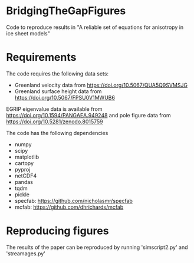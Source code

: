 # BridgingTheGapFigures
Code to reproduce results in "A reliable set of equations for anisotropy in ice sheet models"

# Requirements

The code requires the following data sets:

- Greenland velocity data from https://doi.org/10.5067/QUA5Q9SVMSJG
- Greenland surface height data from https://doi.org/10.5067/FPSU0V1MWUB6

EGRIP eigenvalue data is available from https://doi.org/10.1594/PANGAEA.949248 and pole figure data from https://doi.org/10.5281/zenodo.8015759

The code has the following dependencies

- numpy
- scipy
- matplotlib
- cartopy
- pyproj
- netCDF4
- pandas
- tqdm
- pickle
- specfab: https://github.com/nicholasmr/specfab
- mcfab: https://github.com/dhrichards/mcfab


# Reproducing figures


The results of the paper can be reproduced by running 'simscript2.py' and 'streamages.py'



